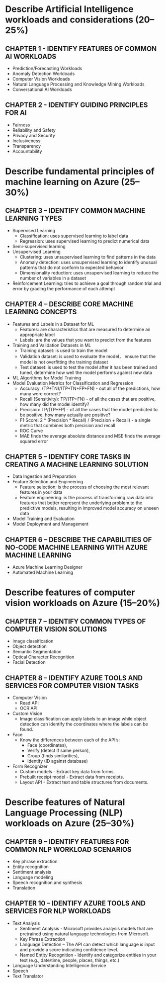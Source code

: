 # Describe Artificial Intelligence workloads and considerations (20–25%)
## CHAPTER 1 - IDENTIFY FEATURES OF COMMON AI WORKLOADS
  - Prediction/Forecasting Workloads
  - Anomaly Detection Workloads
  - Computer Vision Workloads
  - Natural Language Processing and Knowledge Mining Workloads
  - Conversational AI Workloads
## CHAPTER 2 - IDENTIFY GUIDING PRINCIPLES FOR AI
  - Fairness
  - Reliability and Safety
  - Privacy and Security
  - Inclusiveness
  - Transparency
  - Accountability

# Describe fundamental principles of machine learning on Azure (25–30%)
## CHAPTER 3 – IDENTIFY COMMON MACHINE LEARNING TYPES
  - Supervised Learning
    - Classification: uses supervised learning to label data
    - Regression: uses supervised learning to predict numerical data
  - Semi-supervised learning
  - Unsupervised Learning
    - Clustering: uses unsupervised learning to find patterns in the data
    - Anomaly detection: uses unsupervised learning to identify unusual patterns that do not conform to expected behavior
    - Dimensionality reduction: uses unsupervised learning to reduce the number of variables in a dataset
  - Reinforcement Learning: tries to achieve a goal through random trial and error by grading the performance of each attempt
## CHAPTER 4 – DESCRIBE CORE MACHINE LEARNING CONCEPTS
  - Features and Labels in a Dataset for ML
    - Features: are characteristics that are measured to determine an appropriate label
    - Labels: are the values that you want to predict from the features
  - Training and Validation Datasets in ML
    - Training dataset: is used to train the model
    - Validation dataset: is used to evaluate the model， ensure that the model is not overfitting the training dataset
    - Test dataset: is used to test the model after it has been trained and tuned, determine how well the model performs against new data
  - ML Algorithms for Model Training
  - Model Evaluation Metrics for Classification and Regression
    - Accuracy: (TP+TN)/(TP+TN+FP+FN) - out all of the predictions, how many were correct?
    - Recall (Sensitivity): TP/(TP+FN) - of all the cases that are positive, how many did the model identify?
    - Precision: TP/(TP+FP) - of all the cases that the model predicted to be positive, how many actually are positive?
    - F1 Score: 2 * (Precision * Recall) / (Precision + Recall) - a single metric that combines both precision and recall
    - ROC Curve
    - MAE finds the average absolute distance and MSE finds the average squared error
## CHAPTER 5 – IDENTIFY CORE TASKS IN CREATING A MACHINE LEARNING SOLUTION
  - Data Ingestion and Preparation
  - Feature Selection and Engineering
    - Feature selection: is the process of choosing the most relevant features in your data
    - Feature engineering: is the process of transforming raw data into features that better represent the underlying problem to the predictive models, resulting in improved model accuracy on unseen data
  - Model Training and Evaluation
  - Model Deployment and Management
## CHAPTER 6 – DESCRIBE THE CAPABILITIES OF NO-CODE MACHINE LEARNING WITH AZURE MACHINE LEARNING
  - Azure Machine Learning Designer
  - Automated Machine Learning

# Describe features of computer vision workloads on Azure (15–20%)
## CHAPTER 7 – IDENTIFY COMMON TYPES OF COMPUTER VISION SOLUTIONS
  - Image classification
  - Object detection
  - Semantic Segmentation
  - Optical Character Recognition
  - Facial Detection
## CHAPTER 8 – IDENTIFY AZURE TOOLS AND SERVICES FOR COMPUTER VISION TASKS
  - Computer Vision
    - Read API
    - OCR API
  - Custom Vision
    - Image classification can apply labels to an image while object detection can identify the coordinates where the labels can be found.
  - Face
    - Know the differences between each of the API’s: 
      - Face (coordinates), 
      - Verify (detect if same person), 
      - Group (finds similarities), 
      - Identify (ID against database)
  - Form Recognizer
    - Custom models - Extract key data from forms.
    - Prebuilt receipt model - Extract data from receipts.
    - Layout API - Extract text and table structures from documents.

# Describe features of Natural Language Processing (NLP) workloads on Azure (25–30%)
## CHAPTER 9 – IDENTIFY FEATURES FOR COMMON NLP WORKLOAD SCENARIOS
  - Key phrase extraction
  - Entity recognition
  - Sentiment analysis
  - Language modeling
  - Speech recognition and synthesis
  - Translation
## CHAPTER 10 – IDENTIFY AZURE TOOLS AND SERVICES FOR NLP WORKLOADS
  - Text Analysis
    - Sentiment Analysis - Microsoft provides analysis models that are pretrained using natural language technologies from Microsoft.
    - Key Phrase Extraction
    - Language Detection – The API can detect which language is input and provide a score indicating confidence level.
    - Named Entity Recognition - Identify and categorize entities in your text (e.g., date/time, people, places, things, etc.)
  - Language Understanding Intelligence Service
  - Speech
  - Text Translator
